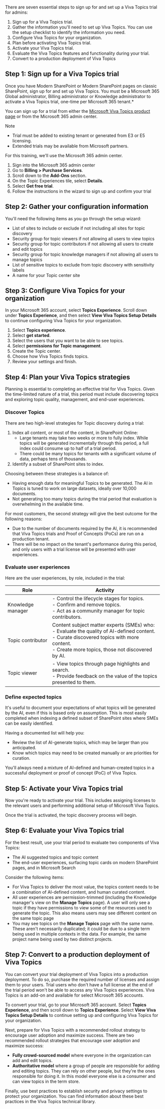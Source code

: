 There are seven essential steps to sign up for and set up a Viva Topics trial for admins:

1. Sign up for a Viva Topics trial.
2. Gather the information you'll need to set up Viva Topics. You can use the setup checklist to identify the information you need.
3. Configure Viva Topics for your organization.
4. Plan before activating Viva Topics trial. 
5. Activate your Viva Topics trial. 
6. Evaluate the Viva Topics features and functionality during your trial. 
7. Convert to a production deployment of Viva Topics

## Step 1: Sign up for a Viva Topics trial 

Once you have Modern SharePoint or Modern SharePoint pages on classic SharePoint, sign up for and set up Viva Topics. You must be a Microsoft 365 Global administrator, Billing administrator or Knowledge administrator to activate a Viva Topics trial, one-time per Microsoft 365 tenant.*

You can sign up for a trial from either the [Microsoft Viva Topics product page](/microsoft-viva/topics) or from the Microsoft 365 admin center.

   >[!NOTE]
   >- Trial must be added to existing tenant or generated from E3 or E5 licensing.
   >- Extended trials may be available from Microsoft partners. 

For this training, we'll use the Microsoft 365 admin center.

1. Sign into the Microsoft 365 admin center 
2. Go to **Billing > Purchase Services**. 
3. Scroll down to the **Add-Ons** section.
4. On the Topic Experiences tile, select **Details**. 
5. Select **Get free trial**. 
6. Follow the instructions in the wizard to sign up and confirm your trial 

## Step 2: Gather your configuration information
You'll need the following items as you go through the setup wizard: 
- List of sites to include or exclude if not including all sites for topic discovery 
- Security group for topic viewers if not allowing all users to view topics 
- Security group for topic contributors if not allowing all users to create and edit topics 
- Security group for topic knowledge managers if not allowing all users to manage topics 
- List of sensitive topics to exclude from topic discovery with sensitivity labels 
- A name for your Topic center site 

## Step 3: Configure Viva Topics for your organization 
In your Microsoft 365 account, select **Topics Experience**. Scroll down under **Topics Experience**, and then select **View Viva Topics Setup Details** to continue configuring Viva Topics for your organization. 

1. Select **Topics experience**.  
2. Select **get started**. 
3. Select the users that you want to be able to see topics.  
4. Select **permissions for Topic management**. 
5. Create the Topic center.  
6. Choose how Viva Topics finds topics. 
7. Review your settings and finish.  

## Step 4: Plan your Viva Topics strategies 
Planning is essential to completing an effective trial for Viva Topics. Given the time-limited nature of a trial, this period must include discovering topics and exploring topic quality, management, and end-user experiences. 

### Discover Topics 
There are two high-level strategies for Topic discovery during a trial: 
1. Index all content, or most of the content, in SharePoint Online: 
   - Large tenants may take two weeks or more to fully index. While topics will be generated incrementally through this period, a full index could consume up to half of a trial period. 
   - There could be many topics for tenants with a significant volume of data, perhaps tens of thousands. 
2. Identify a subset of SharePoint sites to index. 

Choosing between these strategies is a balance of: 

- Having enough data for meaningful Topics to be generated. The AI in Topics is tuned to work on large datasets, ideally over 10,000 documents. 
- Not generating too many topics during the trial period that evaluation is overwhelming in the available time. 

For most customers, the second strategy will give the best outcome for the following reasons:

- Due to the number of documents required by the AI, it is recommended that Viva Topics trials and Proof of Concepts (PoCs) are run on a production tenant. 
- There will be no impact on the tenant's performance during this period, and only users with a trial license will be presented with user experiences. 

### Evaluate user experiences

Here are the user experiences, by role, included in the trial:

|Role|Activity|
|-----|-----|
|Knowledge manager|- Control the lifecycle stages for topics. <br>- Confirm and remove topics. <br>- Act as a community manager for topic contributors.|
|Topic contributor|Content subject matter experts (SMEs) who: <br>- Evaluate the quality of AI-defined content.<br>- Curate discovered topics with more content.<br>- Create more topics, those not discovered by AI.|
|Topic viewer|- View topics through page highlights and search.<br>- Provide feedback on the value of the topics presented to them.|

### Define expected topics 
It's useful to document your expectations of what topics will be generated by the AI, even if this is based only on assumption. This is most easily completed when indexing a defined subset of SharePoint sites where SMEs can be easily identified. 

Having a documented list will help you:  

- Review the list of AI-generate topics, which may be larger than you anticipated.
- Know which topics may need to be created manually or are priorities for curation.

You'll always need a mixture of AI-defined and human-created topics in a successful deployment or proof of concept (PoC) of Viva Topics. 

## Step 5: Activate your Viva Topics trial 
Now you're ready to activate your trial. This includes assigning licenses to the relevant users and performing additional setup of Microsoft Viva Topics.  

Once the trial is activated, the topic discovery process will begin. 

## Step 6: Evaluate your Viva Topics trial 
For the best result, use your trial period to evaluate two components of Viva Topics: 
- The AI suggested topics and topic content 
- The end-user experiences, surfacing topic cards on modern SharePoint pages, and in Microsoft Search 

Consider the following items: 

- For Viva Topics to deliver the most value, the topics content needs to be a combination of AI-defined content, and human curated content. 
- All user experiences are permission-trimmed (including the Knowledge manager's view on the **Manage Topics** page). A user will only see a topic if they have permissions to view some of the resources used to generate the topic. This also means users may see different content on the same topic page 
- You may see topics on the **Manage Topics** page with the same name. These aren't necessarily duplicated; it could be due to a single term being used in multiple contexts in the data. For example, the same project name being used by two distinct projects. 

## Step 7: Convert to a production deployment of Viva Topics 
You can convert your trial deployment of Viva Topics into a production deployment. To do so, purchase the required number of licenses and assign them to your users. Trial users who don't have a full license at the end of the trial period won't be able to access any Viva Topics experiences. Viva Topics is an add-on and available for select Microsoft 365 accounts. 

To convert your trial, go to your Microsoft 365 account. Select **Topics Experience**, and then scroll down to **Topics Experience**. Select **View Viva Topics Setup Details** to continue setting up and configuring Viva Topics for your organization. 

Next, prepare for Viva Topics with a recommended rollout strategy to encourage user adoption and maximize success. There are two recommended rollout strategies that encourage user adoption and maximize success:  

- **Fully crowd-sourced model** where everyone in the organization can add and edit topics. 
- **Authoritative model** where a group of people are responsible for adding and editing topics. They can rely on other people, but they're the ones responsible for doing it. In this model everyone else is a consumer and can view topics in the term store.  

Finally, use best practices to establish security and privacy settings to protect your organization. You can find information about these best practices in the Viva Topics technical library.
